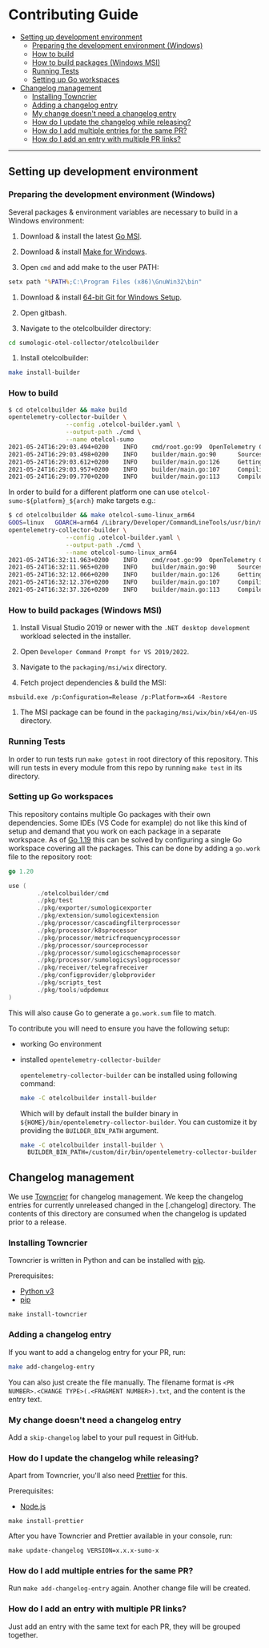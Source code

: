 # Contributing Guide

- [Setting up development environment](#setting-up-development-environment)
  - [Preparing the development environment (Windows)](#preparing-the-development-environment-windows)
  - [How to build](#how-to-build)
  - [How to build packages (Windows MSI)](#how-to-build-packages-windows-msi)
  - [Running Tests](#running-tests)
  - [Setting up Go workspaces](#setting-up-go-workspaces)
- [Changelog management](#changelog-management)
  - [Installing Towncrier](#installing-towncrier)
  - [Adding a changelog entry](#adding-a-changelog-entry)
  - [My change doesn't need a changelog entry](#my-change-doesnt-need-a-changelog-entry)
  - [How do I update the changelog while releasing?](#how-do-i-update-the-changelog-while-releasing)
  - [How do I add multiple entries for the same PR?](#how-do-i-add-multiple-entries-for-the-same-pr)
  - [How do I add an entry with multiple PR links?](#how-do-i-add-an-entry-with-multiple-pr-links)

---

## Setting up development environment

### Preparing the development environment (Windows)

Several packages & environment variables are necessary to build in a Windows
environment:

1. Download & install the latest [Go MSI][go-msi].

1. Download & install [Make for Windows][make-for-windows].

1. Open `cmd` and add make to the user PATH:

  ```bat
  setx path "%PATH%;C:\Program Files (x86)\GnuWin32\bin"
  ```

1. Download & install [64-bit Git for Windows Setup][git-for-windows].

1. Open gitbash.

1. Navigate to the otelcolbuilder directory:

  ```bash
  cd sumologic-otel-collector/otelcolbuilder
  ```

1. Install otelcolbuilder:

  ```bash
  make install-builder
  ```

### How to build

```bash
$ cd otelcolbuilder && make build
opentelemetry-collector-builder \
                --config .otelcol-builder.yaml \
                --output-path ./cmd \
                --name otelcol-sumo
2021-05-24T16:29:03.494+0200    INFO    cmd/root.go:99  OpenTelemetry Collector distribution builder    {"version": "dev", "date": "unknown"}
2021-05-24T16:29:03.498+0200    INFO    builder/main.go:90      Sources created {"path": "./cmd"}
2021-05-24T16:29:03.612+0200    INFO    builder/main.go:126     Getting go modules
2021-05-24T16:29:03.957+0200    INFO    builder/main.go:107     Compiling
2021-05-24T16:29:09.770+0200    INFO    builder/main.go:113     Compiled        {"binary": "./cmd/otelcol-sumo"}
```

In order to build for a different platform one can use `otelcol-sumo-${platform}_${arch}`
make targets e.g.:

```bash
$ cd otelcolbuilder && make otelcol-sumo-linux_arm64
GOOS=linux   GOARCH=arm64 /Library/Developer/CommandLineTools/usr/bin/make build BINARY_NAME=otelcol-sumo-linux_arm64
opentelemetry-collector-builder \
                --config .otelcol-builder.yaml \
                --output-path ./cmd \
                --name otelcol-sumo-linux_arm64
2021-05-24T16:32:11.963+0200    INFO    cmd/root.go:99  OpenTelemetry Collector distribution builder    {"version": "dev", "date": "unknown"}
2021-05-24T16:32:11.965+0200    INFO    builder/main.go:90      Sources created {"path": "./cmd"}
2021-05-24T16:32:12.066+0200    INFO    builder/main.go:126     Getting go modules
2021-05-24T16:32:12.376+0200    INFO    builder/main.go:107     Compiling
2021-05-24T16:32:37.326+0200    INFO    builder/main.go:113     Compiled        {"binary": "./cmd/otelcol-sumo-linux_arm64"}
```

### How to build packages (Windows MSI)

1. Install Visual Studio 2019 or newer with the  `.NET desktop development`
   workload selected in the installer.

1. Open `Developer Command Prompt for VS 2019/2022`.

1. Navigate to the `packaging/msi/wix` directory.

1. Fetch project dependencies & build the MSI:

  ```
  msbuild.exe /p:Configuration=Release /p:Platform=x64 -Restore
  ```

1. The MSI package can be found in the `packaging/msi/wix/bin/x64/en-US`
   directory.

### Running Tests

In order to run tests run `make gotest` in root directory of this repository.
This will run tests in every module from this repo by running `make test` in its
directory.

### Setting up Go workspaces

This repository contains multiple Go packages with their own dependencies. Some IDEs
(VS Code for example) do not like this kind of setup and demand that you work on each
package in a separate workspace. As of [Go 1.19](https://tip.golang.org/doc/go1.19#go-work)
this can be solved by configuring a single Go workspace covering all the packages.
This can be done by adding a `go.work` file to the repository root:

```go
go 1.20

use (
        ./otelcolbuilder/cmd
        ./pkg/test
        ./pkg/exporter/sumologicexporter
        ./pkg/extension/sumologicextension
        ./pkg/processor/cascadingfilterprocessor
        ./pkg/processor/k8sprocessor
        ./pkg/processor/metricfrequencyprocessor
        ./pkg/processor/sourceprocessor
        ./pkg/processor/sumologicschemaprocessor
        ./pkg/processor/sumologicsyslogprocessor
        ./pkg/receiver/telegrafreceiver
        ./pkg/configprovider/globprovider
        ./pkg/scripts_test
        ./pkg/tools/udpdemux
)
```

This will also cause Go to generate a `go.work.sum` file to match.

To contribute you will need to ensure you have the following setup:

- working Go environment
- installed `opentelemetry-collector-builder`

  `opentelemetry-collector-builder` can be installed using following command:

  ```bash
  make -C otelcolbuilder install-builder
  ```

  Which will by default install the builder binary in `${HOME}/bin/opentelemetry-collector-builder`.
  You can customize it by providing the `BUILDER_BIN_PATH` argument.

  ```bash
  make -C otelcolbuilder install-builder \
    BUILDER_BIN_PATH=/custom/dir/bin/opentelemetry-collector-builder
  ```

[go-msi]: https://go.dev/dl/
[make-for-windows]: https://gnuwin32.sourceforge.net/downlinks/make.php
[git-for-windows]: https://git-scm.com/download/win

## Changelog management

We use [Towncrier](https://towncrier.readthedocs.io) for changelog management. We keep the changelog entries for currently unreleased
changed in the [.changelog] directory. The contents of this directory are consumed when the changelog is updated prior to a release.

### Installing Towncrier

Towncrier is written in Python and can be installed with [pip](https://pypi.org/project/pip/).

Prerequisites:

- [Python v3](https://www.python.org/)
- [pip](https://pypi.org/project/pip/)

```shell
make install-towncrier
```

### Adding a changelog entry

If you want to add a changelog entry for your PR, run:

```bash
make add-changelog-entry
```

You can also just create the file manually. The filename format is `<PR NUMBER>.<CHANGE TYPE>(.<FRAGMENT NUMBER>).txt`, and the content is
the entry text.

### My change doesn't need a changelog entry

Add a `skip-changelog` label to your pull request in GitHub.

### How do I update the changelog while releasing?

Apart from Towncrier, you'll also need [Prettier](https://prettier.io/) for this.

Prerequisites:

- [Node.js](https://nodejs.org/)

```shell
make install-prettier
```

After you have Towncrier and Prettier available in your console, run:

```shell
make update-changelog VERSION=x.x.x-sumo-x
```

### How do I add multiple entries for the same PR?

Run `make add-changelog-entry` again. Another change file will be created.

### How do I add an entry with multiple PR links?

Just add an entry with the same text for each PR, they will be grouped together.
